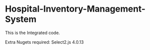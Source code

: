 # Hospital-Inventory-Management-System
This is the Integrated code.

Extra Nugets required: Select2.js 4.0.13

